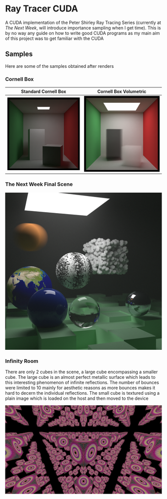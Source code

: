 # Ray Tracer CUDA

A CUDA implementation of the Peter Shirley Ray Tracing Series (currently at _*The Next Week*_, will introduce importance sampling when I get time). This is by no way any guide on how to write good CUDA programs as my main aim of this project was to get familiar with the CUDA

## Samples

Here are some of the samples obtained after renders

### Cornell Box

| Standard Cornell Box | Cornell Box Volumetric |
|:--------------------:|:---------------------------:|
| ![Cornell](samples/cornell.png) | ![Smoked](samples/cornell_smoked.png) |

### The Next Week Final Scene

![The Next Week Final Render](samples/TNW_Final.png)

### Infinity Room

There are only 2 cubes in the scene, a large cube encompassing a smaller cube. The large cube is an almost perfect metallic surface which leads to this interesting phenomenon of infinite reflections. The number of bounces were limited to 10 mainly for aesthetic reasons as more bounces makes it hard to decern the individual reflections. The small cube is textured using a plain image which is loaded on the host and then moved to the device

![Infinity Room](samples/infinity_room.png)
